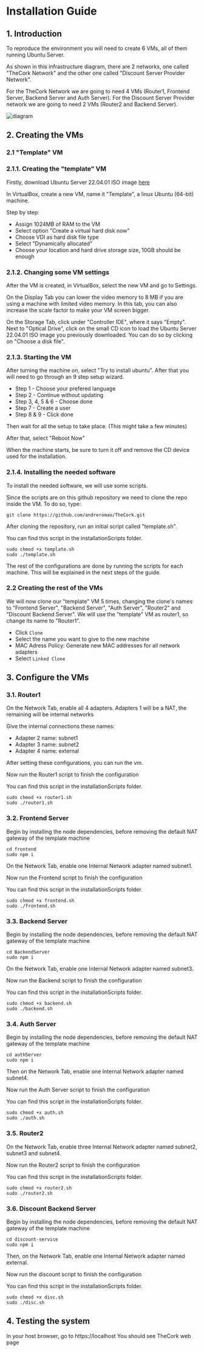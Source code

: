 # Installation Guide

## 1. Introduction

To reproduce the environment you will need to create 6 VMs, all of them running Ubuntu Server.

As shown in this infrastructure diagram, there are 2 networks, one called "TheCork Network" and the other one called "Discount Server Provider Network".

For the TheCork Network we are going to need 4 VMs (Router1, Frontend Server, Backend Server and Auth Server).
For the Discount Server Provider network we are going to need 2 VMs (Router2 and Backend Server).

![diagram](https://user-images.githubusercontent.com/75808145/211056765-06c7fc52-39d8-4215-947a-31af84332372.png)

## 2. Creating the VMs

### 2.1 "Template" VM
### 2.1.1. Creating the "template" VM
Firstly, download Ubuntu Server 22.04.01 ISO image [here](https://ubuntu.com/download/server)

In VirtualBox, create a new VM, name it "Template", a linux Ubuntu (64-bit) machine.

Step by step:
 - Assign 1024MB of RAM to the VM
 - Select option "Create a virtual hard disk now"
 - Choose VDI as hard disk file type
 - Select "Dynamically allocated"
 - Choose your location and hard drive storage size, 10GB should be enough

### 2.1.2. Changing some VM settings
After the VM is created, in VirtualBox, select the new VM and go to Settings.

On the Display Tab you can lower the video memory to 8 MB if you are using a machine with limited video memory. In this tab, you can also increase the scale factor to make your VM screen bigger.

On the Storage Tab, click under "Controller IDE", where it says "Empty". Next to "Optical Drive", click on the small CD icon to load the Ubuntu Server 22.04.01 ISO image you previously downloaded. You can do so by clicking on "Choose a disk file".

### 2.1.3. Starting the VM
After turning the machine on, select "Try to install ubuntu". After that you will need to go through an 9 step setup wizard.

 - Step 1 - Choose your prefered language
 - Step 2 - Continue without updating
 - Step 3, 4, 5 & 6 - Choose done
 - Step 7 - Create a user
 - Step 8 & 9 - Click done

Then wait for all the setup to take place. (This might take a few minutes)

After that, select "Reboot Now"

When the machine starts, be sure to turn it off and remove the CD device used for the installation.

### 2.1.4. Installing the needed software

To install the needed software, we will use some scripts.

Since the scripts are on this github repository we need to clone the repo inside the VM. To do so, type:

```
git clone https://github.com/andreromao/TheCork.git
```

After cloning the repository, run an initial script called "template.sh".

You can find this script in the installationScripts folder. 

```
sudo chmod +x template.sh
sudo ./template.sh
```

The rest of the configurations are done by running the scripts for each machine. This will be explained in the next steps of the guide.

### 2.2 Creating the rest of the VMs
We will now clone our "template" VM 5 times, changing the clone's names to "Frontend Server", "Backend Server", "Auth Server", "Router2" and "Discount Backend Server". We will use the "template" VM as router1, so change its name to "Router1".

- Click `Clone`
- Select the name you want to give to the new machine
- MAC Adress Policy: Generate new MAC addresses for all network adapters
- Select `Linked Clone`

## 3. Configure the VMs
### 3.1. Router1

On the Network Tab, enable all 4 adapters. Adapters 1 will be a NAT, the remaining will be internal networks

Give the internal connections these names:
 - Adapter 2 name: subnet1
 - Adapter 3 name: subnet2
 - Adapter 4 name: external

After setting these configurations, you can run the vm.

Now run the Router1 script to finish the configuration

You can find this script in the installationScripts folder. 

```
sudo chmod +x router1.sh
sudo ./router1.sh
```

### 3.2. Frontend Server

Begin by installing the node dependencies, before removing the default NAT gateway of the template machine

```
cd frontend
sudo npm i
```

On the Network Tab, enable one Internal Network adapter named subnet1.

Now run the Frontend script to finish the configuration

You can find this script in the installationScripts folder. 

```
sudo chmod +x frontend.sh
sudo ./frontend.sh
```

### 3.3. Backend Server

Begin by installing the node dependencies, before removing the default NAT gateway of the template machine

```
cd BackendServer
sudo npm i
```

On the Network Tab, enable one Internal Network adapter named subnet3.

Now run the Backend script to finish the configuration

You can find this script in the installationScripts folder. 

```
sudo chmod +x backend.sh
sudo ./backend.sh
```

### 3.4. Auth Server

Begin by installing the node dependencies, before removing the default NAT gateway of the template machine

```
cd authServer
sudo npm i
```

Then on the Network Tab, enable one Internal Network adapter named subnet4.

Now run the Auth Server script to finish the configuration

You can find this script in the installationScripts folder. 

```
sudo chmod +x auth.sh
sudo ./auth.sh
```

### 3.5. Router2
On the Network Tab, enable three Internal Network adapter named subnet2, subnet3 and subnet4.

Now run the Router2 script to finish the configuration

You can find this script in the installationScripts folder. 

```
sudo chmod +x router2.sh
sudo ./router2.sh
```

### 3.6. Discount Backend Server

Begin by installing the node dependencies, before removing the default NAT gateway of the template machine

```
cd discount-service
sudo npm i
```

Then, on the Network Tab, enable one Internal Network adapter named external.

Now run the discount script to finish the configuration

You can find this script in the installationScripts folder. 

```
sudo chmod +x disc.sh
sudo ./disc.sh
```

## 4. Testing the system
In your host browser, go to https://localhost
You should see TheCork web page
